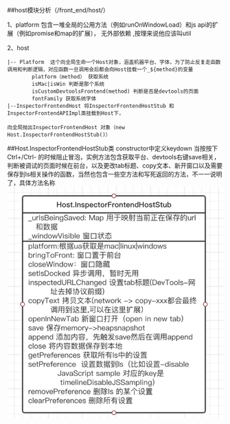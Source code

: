 ##host模块分析（/front_end/host/）

1、platform 包含一堆全局的公用方法（例如runOnWindowLoad）和js api的扩展（例如promise和map的扩展）， 无外部依赖 ,按理来说他应该叫util

2、host
	
	|-- Platform  这个向全局生命一个Host对象，涵盖机器平台、字体，为了防止反复走函数调用和判断逻辑，对应函数一旦调用会后都会向Host挂载一个_${method}的变量
			platform（method） 获取系统
			isMac|isWin 判断是那个系统
			isCustomDevtoolsFrontend(method) 判断是否是devtools的页面
			fontFamily 获取系统字体
    |--InspectorFrontendHost 将InspectorFrontendHostStub 和 InspectorFrontendAPIImpl类挂载到Host下，
    
    向全局抛出InspectorFrontendHost 对象（new Host.InspectorFrontendHostStub()）
##Host.InspectorFrontendHostStub类
	constructor中定义keydown 当按按下Ctrl+/Ctrl-  的时候阻止冒泡，实例方法包含获取平台、devtools右键save相关，判断被调试的页面时候在前台，以及更改tab标题、copy文本、新开窗口以及需要保存到ls相关操作的函数，当然也包含一些空方法和写死返回的方法，不一一说明了，具体方法名称
![类结构](.gitbook/assets/Host.InspectorFrontendHostStub.png)
    
    